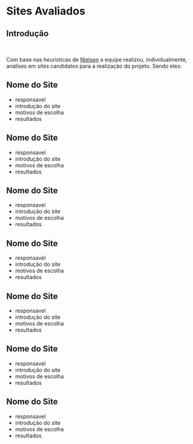 # Sites Avaliados

## Introdução

<p style="text-align: justify;">&emsp;&emsp;</p> Com base nas heuristicas de <a href="##">Nielsen</a> a equipe realizou, individualmente, analises em sites candidatos para a realização do projeto. Sendo eles: 

## Nome do Site 
 - responsavel 
 - introdução do site
 - motivos de escolha 
 - resultados

 ## Nome do Site 
 - responsavel 
 - introdução do site
 - motivos de escolha 
 - resultados

 ## Nome do Site 
 - responsavel 
 - introdução do site
 - motivos de escolha 
 - resultados

 ## Nome do Site 
 - responsavel 
 - introdução do site
 - motivos de escolha 
 - resultados

 ## Nome do Site 
 - responsavel 
 - introdução do site
 - motivos de escolha 
 - resultados

 ## Nome do Site 
 - responsavel 
 - introdução do site
 - motivos de escolha 
 - resultados

 ## Nome do Site 
 - responsavel 
 - introdução do site
 - motivos de escolha 
 - resultados